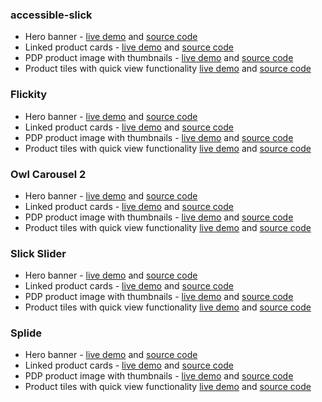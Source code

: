 ### accessible-slick

* Hero banner - [live demo](https://accessible360.github.io/accessible-carousel-boilerplates/accessible-slick/hero-banner.html) and [source code](https://github.com/Accessible360/accessible-carousel-boilerplates/blob/main/accessible-slick/hero-banner.html)
* Linked product cards - [live demo](https://accessible360.github.io/accessible-carousel-boilerplates/accessible-slick/linked-product-cards.html) and [source code](https://github.com/Accessible360/accessible-carousel-boilerplates/blob/main/accessible-slick/linked-product-cards.html)
* PDP product image with thumbnails - [live demo](https://accessible360.github.io/accessible-carousel-boilerplates/accessible-slick/pdp-product-image-with-thumbnails.html) and [source code](https://github.com/Accessible360/accessible-carousel-boilerplates/blob/main/accessible-slick/pdp-product-image-with-thumbnails.html)
* Product tiles with quick view functionality [live demo](https://accessible360.github.io/accessible-carousel-boilerplates/accessible-slick/product-tiles-with-quick-view-functionality.html) and [source code](https://github.com/Accessible360/accessible-carousel-boilerplates/blob/main/accessible-slick/product-tiles-with-quick-view-functionality.html)
​
### Flickity

* Hero banner - [live demo](https://accessible360.github.io/accessible-carousel-boilerplates/Flickity/hero-banner.html) and [source code](https://github.com/Accessible360/accessible-carousel-boilerplates/blob/main/Flickity/hero-banner.html)
* Linked product cards - [live demo](https://accessible360.github.io/accessible-carousel-boilerplates/Flickity/linked-product-cards.html) and [source code](https://github.com/Accessible360/accessible-carousel-boilerplates/blob/main/Flickity/linked-product-cards.html)
* PDP product image with thumbnails - [live demo](https://accessible360.github.io/accessible-carousel-boilerplates/Flickity/pdp-product-image-with-thumbnails.html) and [source code](https://github.com/Accessible360/accessible-carousel-boilerplates/blob/main/Flickity/pdp-product-image-with-thumbnails.html)
* Product tiles with quick view functionality [live demo](https://accessible360.github.io/accessible-carousel-boilerplates/Flickity/product-tiles-with-quick-view-functionality.html) and [source code](https://github.com/Accessible360/accessible-carousel-boilerplates/blob/main/Flickity/product-tiles-with-quick-view-functionality.html)
​
### Owl Carousel 2

* Hero banner - [live demo](https://accessible360.github.io/accessible-carousel-boilerplates/Owl$20Carousel%202/hero-banner.html) and [source code](https://github.com/Accessible360/accessible-carousel-boilerplates/blob/main/Owl$20Carousel%202/hero-banner.html)
* Linked product cards - [live demo](https://accessible360.github.io/accessible-carousel-boilerplates/Owl$20Carousel%202/linked-product-cards.html) and [source code](https://github.com/Accessible360/accessible-carousel-boilerplates/blob/main/Owl$20Carousel%202/linked-product-cards.html)
* PDP product image with thumbnails - [live demo](https://accessible360.github.io/accessible-carousel-boilerplates/Owl$20Carousel%202/pdp-product-image-with-thumbnails.html) and [source code](https://github.com/Accessible360/accessible-carousel-boilerplates/blob/main/Owl$20Carousel%202/pdp-product-image-with-thumbnails.html)
* Product tiles with quick view functionality [live demo](https://accessible360.github.io/accessible-carousel-boilerplates/Owl$20Carousel%202/product-tiles-with-quick-view-functionality.html) and [source code](https://github.com/Accessible360/accessible-carousel-boilerplates/blob/main/Owl$20Carousel%202/product-tiles-with-quick-view-functionality.html)
​
### Slick Slider

* Hero banner - [live demo](https://accessible360.github.io/accessible-carousel-boilerplates/Slick%20Slider/hero-banner.html) and [source code](https://github.com/Accessible360/accessible-carousel-boilerplates/blob/main/Slick%20Slider/hero-banner.html)
* Linked product cards - [live demo](https://accessible360.github.io/accessible-carousel-boilerplates/Slick%20Slider/linked-product-cards.html) and [source code](https://github.com/Accessible360/accessible-carousel-boilerplates/blob/main/Slick%20Slider/linked-product-cards.html)
* PDP product image with thumbnails - [live demo](https://accessible360.github.io/accessible-carousel-boilerplates/Slick%20Slider/pdp-product-image-with-thumbnails.html) and [source code](https://github.com/Accessible360/accessible-carousel-boilerplates/blob/main/Slick%20Slider/pdp-product-image-with-thumbnails.html)
* Product tiles with quick view functionality [live demo](https://accessible360.github.io/accessible-carousel-boilerplates/Slick%20Slider/product-tiles-with-quick-view-functionality.html) and [source code](https://github.com/Accessible360/accessible-carousel-boilerplates/blob/main/Slick%20Slider/product-tiles-with-quick-view-functionality.html)
​
### Splide

* Hero banner - [live demo](https://accessible360.github.io/accessible-carousel-boilerplates/Splide/hero-banner.html) and [source code](https://github.com/Accessible360/accessible-carousel-boilerplates/blob/main/Splide/hero-banner.html)
* Linked product cards - [live demo](https://accessible360.github.io/accessible-carousel-boilerplates/Splide/linked-product-cards.html) and [source code](https://github.com/Accessible360/accessible-carousel-boilerplates/blob/main/Splide/linked-product-cards.html)
* PDP product image with thumbnails - [live demo](https://accessible360.github.io/accessible-carousel-boilerplates/Splide/pdp-product-image-with-thumbnails.html) and [source code](https://github.com/Accessible360/accessible-carousel-boilerplates/blob/main/Splide/pdp-product-image-with-thumbnails.html)
* Product tiles with quick view functionality [live demo](https://accessible360.github.io/accessible-carousel-boilerplates/Splide/product-tiles-with-quick-view-functionality.html) and [source code](https://github.com/Accessible360/accessible-carousel-boilerplates/blob/main/Splide/product-tiles-with-quick-view-functionality.html)